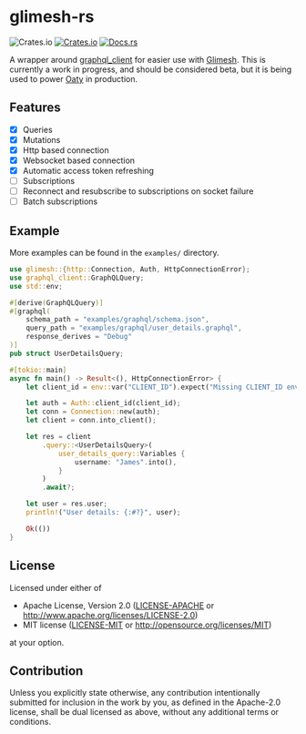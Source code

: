 # glimesh-rs

![Crates.io](https://img.shields.io/crates/l/glimesh) [![Crates.io](https://img.shields.io/crates/v/glimesh)](https://crates.io/crates/glimesh) [![Docs.rs](https://docs.rs/glimesh/badge.svg)](https://docs.rs/glimesh)

A wrapper around [graphql_client](https://github.com/graphql-rust/graphql-client) for easier use with [Glimesh](https://glimesh.tv). This is currently a work in progress, and should be considered beta, but it is being used to power [Oaty](https://oaty.app) in production.

## Features

-   [x] Queries
-   [x] Mutations
-   [x] Http based connection
-   [x] Websocket based connection
-   [x] Automatic access token refreshing
-   [ ] Subscriptions
-   [ ] Reconnect and resubscribe to subscriptions on socket failure
-   [ ] Batch subscriptions

## Example

More examples can be found in the `examples/` directory.

```rust
use glimesh::{http::Connection, Auth, HttpConnectionError};
use graphql_client::GraphQLQuery;
use std::env;

#[derive(GraphQLQuery)]
#[graphql(
    schema_path = "examples/graphql/schema.json",
    query_path = "examples/graphql/user_details.graphql",
    response_derives = "Debug"
)]
pub struct UserDetailsQuery;

#[tokio::main]
async fn main() -> Result<(), HttpConnectionError> {
    let client_id = env::var("CLIENT_ID").expect("Missing CLIENT_ID env var");

    let auth = Auth::client_id(client_id);
    let conn = Connection::new(auth);
    let client = conn.into_client();

    let res = client
        .query::<UserDetailsQuery>(
            user_details_query::Variables {
                username: "James".into(),
            }
        )
        .await?;

    let user = res.user;
    println!("User details: {:#?}", user);

    Ok(())
}
```

## License

Licensed under either of

-   Apache License, Version 2.0
    ([LICENSE-APACHE](LICENSE-APACHE) or http://www.apache.org/licenses/LICENSE-2.0)
-   MIT license
    ([LICENSE-MIT](LICENSE-MIT) or http://opensource.org/licenses/MIT)

at your option.

## Contribution

Unless you explicitly state otherwise, any contribution intentionally submitted
for inclusion in the work by you, as defined in the Apache-2.0 license, shall be
dual licensed as above, without any additional terms or conditions.
